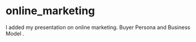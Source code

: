 # online_marketing

I added my  presentation on online marketing. Buyer Persona and Business Model .
